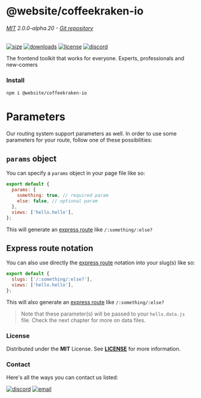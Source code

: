 <!-- This file has been generated using
     the "@coffeekraken/s-markdown-builder" package.
     !!! Do not edit it directly... -->


<!-- header -->
# @website/coffeekraken-io

###### [MIT](./license) 2.0.0-alpha.20 - [Git repository]()

<!-- shields -->
[![size](https://shields.io/bundlephobia/min/@website/coffeekraken-io?style=for-the-badge)](https://www.npmjs.com/package/@website/coffeekraken-io)
[![downloads](https://shields.io/npm/dm/@website/coffeekraken-io?style=for-the-badge)](https://www.npmjs.com/package/@website/coffeekraken-io)
[![license](https://shields.io/npm/l/@website/coffeekraken-io?style=for-the-badge)](./LICENSE)
[![discord](https://img.shields.io/discord/940362961682333767?color=5100FF&amp;label=Join%20us%20on%20Discord&amp;style=for-the-badge)](https://discord.gg/HzycksDJ)

<!-- description -->
The frontend toolkit that works for everyone. Experts, professionals and new-comers

<!-- install -->
### Install

```shell
npm i @website/coffeekraken-io

```

<!-- body -->

<!--
/**
* @name            Parameters
* @namespace       doc.routing
* @type            Markdown
* @platform        md
* @status          stable
* @menu            Documentation / Routing           /doc/routing/parameters
*
* @since           2.0.0
* @author    Olivier Bossel <olivier.bossel@gmail.com> (https://coffeekraken.io)
*/
-->

# Parameters

Our routing system support parameters as well. In order to use some parameters for your route, follow one of these possibilities:

## `params` object

You can specify a `params` object in your page file like so:

```js
export default {
  params: {
    something: true, // required param
    else: false, // optional param
  },
  views: ['hello.hello'],
};

```

This will generate an [express route](https://expressjs.com/en/guide/routing.html) like `/:something/:else?`

## Express route notation

You can also use directly the [express route](https://expressjs.com/en/guide/routing.html) notation into your slug(s) like so:

```js
export default {
  slugs: ['/:something/:else?'],
  views: ['hello.hello'],
};

```

This will also generate an [express route](https://expressjs.com/en/guide/routing.html) like `/:something/:else?`

> Note that these parameter(s) will be passed to your `hello.data.js` file. Check the next chapter for more on data files.


<!-- license -->
### License

Distributed under the **MIT** License. See **[LICENSE](./license)** for more information.

<!-- contact -->
### Contact

Here's all the ways you can contact us listed:

[![discord](https://img.shields.io/badge/Join%20us%20on%20discord-Join-blueviolet?style=[config.shieldsio.style]&amp;logo=discord)](https://discord.gg/HzycksDJ)
[![email](https://img.shields.io/badge/Email%20us-Go-green?style=[config.shieldsio.style]&amp;logo=Mail.Ru)](mailto:olivier.bossel@gmail.com)
